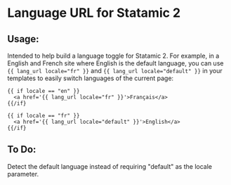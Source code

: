 # Language URL for Statamic 2

## Usage:
Intended to help build a language toggle for Statamic 2. For example, in a English and French site where English is the default language, you can use `{{ lang_url locale="fr" }}`  and `{{ lang_url locale="default" }}` in your templates to easily switch languages of the current page:
```
{{ if locale == "en" }}
  <a href='{{ lang_url locale="fr" }}'>Français</a>
{{/if}

{{ if locale == "fr" }}
  <a href='{{ lang_url locale="default" }}'>English</a>
{{/if}
```
## To Do:
Detect the default language instead of requiring "default" as the locale parameter.
